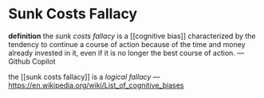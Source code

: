 # Sunk Costs Fallacy

**definition** the _sunk costs fallacy_ is a [[cognitive bias]] characterized by the tendency to continue a course of action because of the time and money already invested in it, even if it is no longer the best course of action. &mdash; Github Copilot

the [[sunk costs fallacy]] is a _logical fallacy_ &mdash; <https://en.wikipedia.org/wiki/List_of_cognitive_biases>
